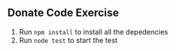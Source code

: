 ## Donate Code Exercise

1. Run `npm install` to install all the depedencies 
2. Run `node test` to start the test
